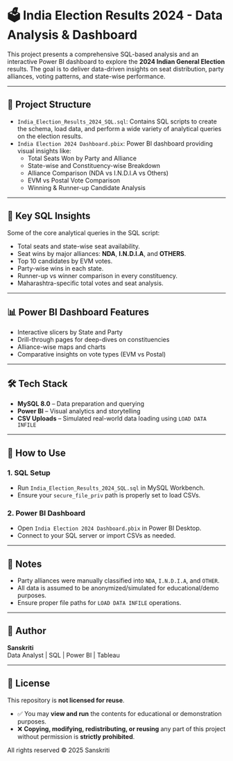 # 🗳️ India Election Results 2024 - Data Analysis & Dashboard

This project presents a comprehensive SQL-based analysis and an interactive Power BI dashboard to explore the **2024 Indian General Election** results. The goal is to deliver data-driven insights on seat distribution, party alliances, voting patterns, and state-wise performance.

---

## 📂 Project Structure

- `India_Election_Results_2024_SQL.sql`: Contains SQL scripts to create the schema, load data, and perform a wide variety of analytical queries on the election results.
- `India Election 2024 Dashboard.pbix`: Power BI dashboard providing visual insights like:
  - Total Seats Won by Party and Alliance
  - State-wise and Constituency-wise Breakdown
  - Alliance Comparison (NDA vs I.N.D.I.A vs Others)
  - EVM vs Postal Vote Comparison
  - Winning & Runner-up Candidate Analysis

---

## 🧠 Key SQL Insights

Some of the core analytical queries in the SQL script:
- Total seats and state-wise seat availability.
- Seat wins by major alliances: **NDA**, **I.N.D.I.A**, and **OTHERS**.
- Top 10 candidates by EVM votes.
- Party-wise wins in each state.
- Runner-up vs winner comparison in every constituency.
- Maharashtra-specific total votes and seat analysis.

---

## 📊 Power BI Dashboard Features

- Interactive slicers by State and Party
- Drill-through pages for deep-dives on constituencies
- Alliance-wise maps and charts
- Comparative insights on vote types (EVM vs Postal)

---

## 🛠️ Tech Stack

- **MySQL 8.0** – Data preparation and querying
- **Power BI** – Visual analytics and storytelling
- **CSV Uploads** – Simulated real-world data loading using `LOAD DATA INFILE`

---

## 📁 How to Use

### 1. SQL Setup
- Run `India_Election_Results_2024_SQL.sql` in MySQL Workbench.
- Ensure your `secure_file_priv` path is properly set to load CSVs.

### 2. Power BI Dashboard
- Open `India Election 2024 Dashboard.pbix` in Power BI Desktop.
- Connect to your SQL server or import CSVs as needed.

---

## 📌 Notes

- Party alliances were manually classified into `NDA`, `I.N.D.I.A`, and `OTHER`.
- All data is assumed to be anonymized/simulated for educational/demo purposes.
- Ensure proper file paths for `LOAD DATA INFILE` operations.

---

## 👤 Author

**Sanskriti**  
Data Analyst | SQL | Power BI | Tableau  

---

## 📜 License
This repository is **not licensed for reuse**.

- ✅ You may **view and run** the contents for educational or demonstration purposes.
- ❌ **Copying, modifying, redistributing, or reusing** any part of this project without permission is **strictly prohibited**.

All rights reserved © 2025 Sanskriti
